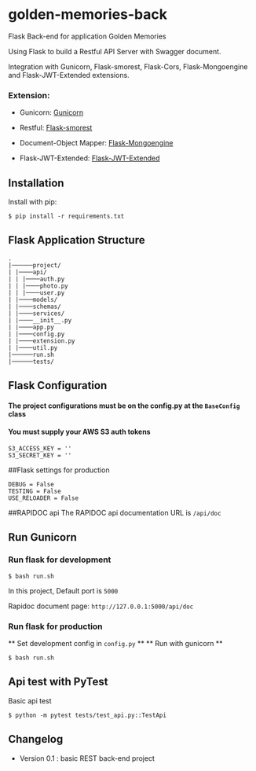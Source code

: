 # golden-memories-back
Flask Back-end for application Golden Memories

Using Flask to build a Restful API Server with Swagger document.

Integration with Gunicorn, Flask-smorest, Flask-Cors, Flask-Mongoengine and Flask-JWT-Extended extensions.

### Extension:
- Gunicorn: [Gunicorn](Gunicorn)

- Restful: [Flask-smorest](https://flask-smorest.readthedocs.io/en/latest/)

- Document-Object Mapper: [Flask-Mongoengine](http://docs.mongoengine.org/projects/flask-mongoengine/en/latest/)

- Flask-JWT-Extended: [Flask-JWT-Extended](https://flask-jwt-extended.readthedocs.io/en/stable/)



## Installation

Install with pip:

```
$ pip install -r requirements.txt
```

## Flask Application Structure 
```
.
|──────project/
| |────api/
| | |────auth.py
| | |────photo.py
| | |────user.py
| |────models/
| |────schemas/
| |────services/
| |────__init__.py
| |────app.py
| |────config.py
| |────extension.py
| |────util.py
|──────run.sh
|──────tests/

```


## Flask Configuration

#### The project configurations must be on the config.py at the `BaseConfig` class
#### You must supply your AWS S3 auth tokens

```
S3_ACCESS_KEY = ''
S3_SECRET_KEY = ''
```

##Flask settings for production

```
DEBUG = False 
TESTING = False
USE_RELOADER = False
```

##RAPIDOC api
The RAPIDOC api documentation URL is `/api/doc`

 
## Run Gunicorn
### Run flask for development
```
$ bash run.sh
```
In this project, Default port is `5000`

Rapidoc document page:  `http://127.0.0.1:5000/api/doc`

### Run flask for production

** Set development config in `config.py` **
** Run with gunicorn **

```
$ bash run.sh

```


## Api test with PyTest
Basic api test
```
$ python -m pytest tests/test_api.py::TestApi
```

## Changelog

- Version 0.1 : basic REST back-end project  
